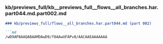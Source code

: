 ### kb/previews_full/kb__previews_full__flows__all_branches.har.part044.md.part002.md

```md
### kb/previews_full/flows__all_branches.har.part044.md (part 002)

```md
/wD9AP8AAQABAAMDAwD9/f0AAwUFAPv8/AACAAEAAAAAAA
```

```

```
